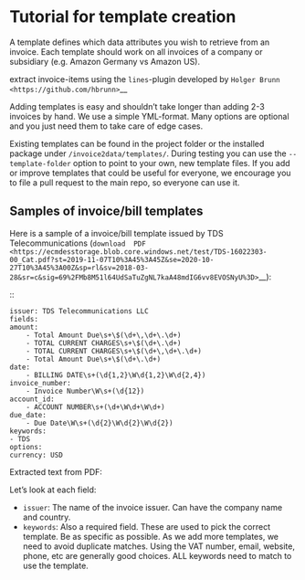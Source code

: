 Tutorial for template creation
==============================

A template defines which data attributes you wish to retrieve from an
invoice. Each template should work on all invoices of a company or
subsidiary (e.g. Amazon Germany vs Amazon US).

extract invoice-items using the ``lines``-plugin developed by `Holger
   Brunn <https://github.com/hbrunn>`__

Adding templates is easy and shouldn’t take longer than adding 2-3
invoices by hand. We use a simple YML-format. Many options are optional
and you just need them to take care of edge cases.

Existing templates can be found in the project folder or the installed
package under ``/invoice2data/templates/``. During testing you can use
the ``--template-folder`` option to point to your own, new template
files. If you add or improve templates that could be useful for
everyone, we encourage you to file a pull request to the main repo, so
everyone can use it.

Samples of invoice/bill templates
-----------------------

Here is a sample of a invoice/bill template issued
by TDS Telecommunications (`download 
PDF <https://ecmdesstorage.blob.core.windows.net/test/TDS-16022303-00_Cat.pdf?st=2019-11-07T10%3A45%3A45Z&se=2020-10-27T10%3A45%3A00Z&sp=rl&sv=2018-03-28&sr=c&sig=69%2FMb8M51l64UdSaTuZgNL7kaA48mdIG6vv8EVOSNyU%3D>`__):

::

    issuer: TDS Telecommunications LLC
    fields:
    amount: 
        - Total Amount Due\s+\$(\d+\,\d+\.\d+)
        - TOTAL CURRENT CHARGES\s+\$(\d+\.\d+)
        - TOTAL CURRENT CHARGES\s+\$(\d+\,\d+\.\d+)
        - Total Amount Due\s+\$(\d+\.\d+) 
    date: 
        - BILLING DATE\s+(\d{1,2}\W\d{1,2}\W\d{2,4})
    invoice_number:   
        - Invoice Number\W\s+(\d{12})    
    account_id:
        - ACCOUNT NUMBER\s+(\d+\W\d+\W\d+)  
    due_date:
        - Due Date\W\s+(\d{2}\W\d{2}\W\d{2})
    keywords:
    - TDS
    options:
    currency: USD

Extracted text from PDF:


Let’s look at each field:

-  ``issuer``: The name of the invoice issuer. Can have the company name
   and country.
-  ``keywords``: Also a required field. These are used to pick the
   correct template. Be as specific as possible. As we add more
   templates, we need to avoid duplicate matches. Using the VAT number,
   email, website, phone, etc are generally good choices. ALL keywords
   need to match to use the template.
